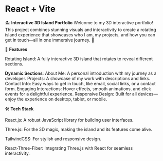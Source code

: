 # React + Vite

🏝️ **Interactive 3D Island Portfolio**
Welcome to my 3D interactive portfolio! This project combines stunning visuals and interactivity to create a rotating island experience that showcases who I am, my projects, and how you can get in touch—all in one immersive journey. 🌟

🌟 **Features**

Rotating Island: A fully interactive 3D island that rotates to reveal different sections.

**Dynamic Sections**:
About Me: A personal introduction with my journey as a developer.
Projects: A showcase of my work with descriptions and links.
Contact Info: Easy ways to get in touch, like email, social links, or a contact form.
Engaging Interactions: Hover effects, smooth animations, and click events for a delightful experience.
Responsive Design: Built for all devices—enjoy the experience on desktop, tablet, or mobile.

🛠️ **Tech Stack**

React.js: A robust JavaScript library for building user interfaces.

Three.js: For the 3D magic, making the island and its features come alive.

TailwindCSS: For stylish and responsive design.

React-Three-Fiber: Integrating Three.js with React for seamless interactivity.
